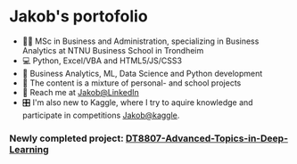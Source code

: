 

<h1> Jakob's portofolio </h1>
<ul>
  <li>👨‍🎓 MSc in Business and Administration, specializing in Business Analytics at NTNU Business School in Trondheim</li>
  <li>💻 Python, Excel/VBA and HTML5/JS/CSS3</li>
  <li>🧠 Business Analytics, ML, Data Science and Python development </li>
  <li>🎒 The content is a mixture of personal- and school projects</li>
  <li>🔗 Reach me at <a href='https://www.linkedin.com/in/jakob-lindstr%C3%B8m/'> Jakob@LinkedIn </a></li>
  <li> 🎛️ I'm also new to Kaggle, where I try to aquire knowledge and participate in competitions <a href='https://www.kaggle.com/jakoblindstroem'>Jakob@kaggle</a>.</li>
</ul>

<h3> Newly completed project: <a href='(https://github.com/DataJakob/DT8807-Advanced-Topics-in-Deep-Learning)'>DT8807-Advanced-Topics-in-Deep-Learning </a></h3>

